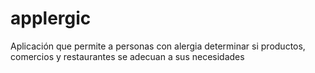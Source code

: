 # applergic
Aplicación que permite a personas con alergia determinar si productos, comercios y restaurantes se adecuan a sus necesidades
